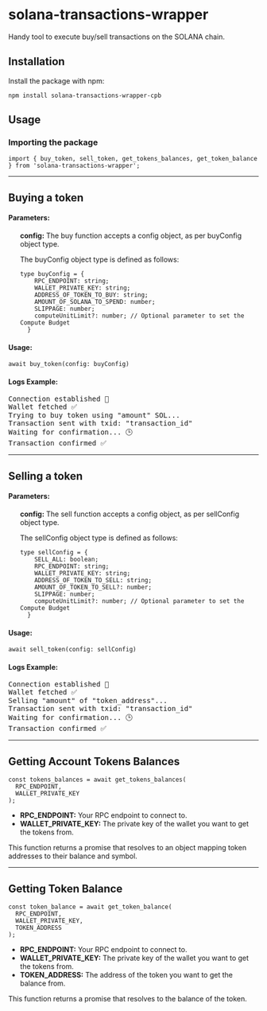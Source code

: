 <h1>solana-transactions-wrapper</h1>

<p>Handy tool to execute buy/sell transactions on the SOLANA chain.</p>

<h2>Installation</h2>

<p>Install the package with npm:</p>

<pre><code>npm install solana-transactions-wrapper-cpb</code></pre>

<h2>Usage</h2>

<h3>Importing the package</h3>

<pre><code>import { buy_token, sell_token, get_tokens_balances, get_token_balance } from 'solana-transactions-wrapper';</code></pre>
<hr>
<h2>Buying a token</h2>
<h4> Parameters: </h4>
<ul>
  <strong>config:</strong> The buy function accepts a config object, as per buyConfig object type.
  <p>The buyConfig object type is defined as follows:</p>
  <pre><code>type buyConfig = {
    RPC_ENDPOINT: string;
    WALLET_PRIVATE_KEY: string;
    ADDRESS_OF_TOKEN_TO_BUY: string;
    AMOUNT_OF_SOLANA_TO_SPEND: number;
    SLIPPAGE: number;
    computeUnitLimit?: number; // Optional parameter to set the Compute Budget
  }</code></pre>
</ul>
<h4> Usage: </h4>
<pre><code>await buy_token(config: buyConfig)</code></pre>
<h4> Logs Example: </h4>
<pre>Connection established 🚀
Wallet fetched ✅
Trying to buy token using "amount" SOL...
Transaction sent with txid: "transaction_id"
Waiting for confirmation... 🕒
Transaction confirmed ✅</pre>
<hr>
<h2>Selling a token</h2>
<h4> Parameters: </h4>
<ul>
  <strong>config:</strong> The sell function accepts a config object, as per sellConfig object type.
  <p>The sellConfig object type is defined as follows:</p>
  <pre><code>type sellConfig = {
    SELL_ALL: boolean;
    RPC_ENDPOINT: string;
    WALLET_PRIVATE_KEY: string;
    ADDRESS_OF_TOKEN_TO_SELL: string;
    AMOUNT_OF_TOKEN_TO_SELL?: number;
    SLIPPAGE: number;
    computeUnitLimit?: number; // Optional parameter to set the Compute Budget
  }</code></pre>
</ul>
<h4> Usage: </h4>
<pre><code>await sell_token(config: sellConfig)</code></pre>
<h4> Logs Example: </h4>
<pre>Connection established 🚀
Wallet fetched ✅
Selling "amount" of "token_address"...
Transaction sent with txid: "transaction_id"
Waiting for confirmation... 🕒
Transaction confirmed ✅</pre>

<hr>
<h2>Getting Account Tokens Balances</h2>

<pre><code>const tokens_balances = await get_tokens_balances(
  RPC_ENDPOINT,
  WALLET_PRIVATE_KEY
);</code></pre>

<ul>
  <li><strong>RPC_ENDPOINT:</strong> Your RPC endpoint to connect to.</li>
  <li><strong>WALLET_PRIVATE_KEY:</strong> The private key of the wallet you want to get the tokens from.</li>
</ul>
<p>This function returns a promise that resolves to an object mapping token addresses to their balance and symbol.</p>

<hr>
<h2>Getting Token Balance</h2>

<pre><code>const token_balance = await get_token_balance(
  RPC_ENDPOINT,
  WALLET_PRIVATE_KEY,
  TOKEN_ADDRESS
);</code></pre>

<ul>
  <li><strong>RPC_ENDPOINT:</strong> Your RPC endpoint to connect to.</li>
  <li><strong>WALLET_PRIVATE_KEY:</strong> The private key of the wallet you want to get the tokens from.</li>
  <li><strong>TOKEN_ADDRESS:</strong> The address of the token you want to get the balance from.</li>
</ul>
<p>This function returns a promise that resolves to the balance of the token.</p>

